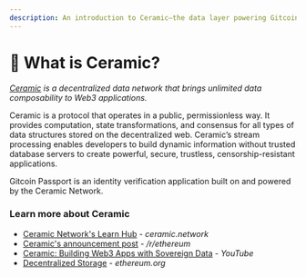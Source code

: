 ```yaml
---
description: An introduction to Ceramic—the data layer powering Gitcoin Passport.
---
```


# 🤔 What is Ceramic?

[_Ceramic_](https://ceramic.network/) _is a decentralized data network that brings unlimited data composability to Web3 applications._

Ceramic is a protocol that operates in a public, permissionless way. It provides computation, state transformations, and consensus for all types of data structures stored on the decentralized web. Ceramic’s stream processing enables developers to build dynamic information without trusted database servers to create powerful, secure, trustless, censorship-resistant applications.

Gitcoin Passport is an identity verification application built on and powered by the Ceramic Network.

### Learn more about Ceramic

* [Ceramic Network's Learn Hub](https://developers.ceramic.network/learn/welcome/) - _ceramic.network_
* [Ceramic's announcement post](https://www.reddit.com/r/ethereum/comments/foaao6/introducing\_the\_ceramic\_protocol/) - _/r/ethereum_
* [Ceramic: Building Web3 Apps with Sovereign Data](https://www.youtube.com/watch?v=nhjla1RaqyM) - _YouTube_
* [Decentralized Storage](https://ethereum.org/en/developers/docs/storage/) - _ethereum.org_
